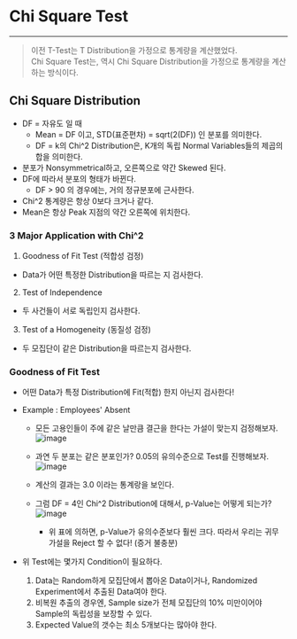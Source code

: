 # Chi Square Test
---
> 이전 T-Test는 T Distribution을 가정으로 통계량을 계산했었다.  
> Chi Square Test는, 역시 Chi Square Distribution을 가정으로 통계량을 계산하는 방식이다.  

## Chi Square Distribution
- DF = 자유도 일 때
  - Mean = DF 이고, STD(표준편차) = sqrt(2(DF)) 인 분포를 의미한다.
  - DF = k의 Chi^2 Distribution은, K개의 독립 Normal Variables들의 제곱의 합을 의미한다.
- 분포가 Nonsymmetrical하고, 오른쪽으로 약간 Skewed 된다.
- DF에 따라서 분포의 형태가 바뀐다.
  - DF > 90 의 경우에는, 거의 정규분포에 근사한다.
- Chi^2 통계량은 항상 0보다 크거나 같다.
- Mean은 항상 Peak 지점의 약간 오른쪽에 위치한다.

### 3 Major Application with Chi^2
1. Goodness of Fit Test (적합성 검정)
  - Data가 어떤 특정한 Distribution을 따르는 지 검사한다.
2. Test of Independence
  - 두 사건들이 서로 독립인지 검사한다.
3. Test of a Homogeneity (동질성 검정)
  - 두 모집단이 같은 Distribution을 따르는지 검사한다.

### Goodness of Fit Test
- 어떤 Data가 특정 Distribution에 Fit(적합) 한지 아닌지 검사한다!
- Example : Employees' Absent
  - 모든 고용인들이 주에 같은 날만큼 결근을 한다는 가설이 맞는지 검정해보자.  
  ![image](https://user-images.githubusercontent.com/71700079/172381082-123c04a1-89f6-4e9f-9baa-00f4fe0048ad.png)  
  - 과연 두 분포는 같은 분포인가? 0.05의 유의수준으로 Test를 진행해보자.  
  ![image](https://user-images.githubusercontent.com/71700079/172381358-e14857de-c6c0-4aef-bcc4-b7aca6fc43b6.png)  
  
  - 계산의 결과는 3.0 이라는 통계랑을 보인다.
  - 그럼 DF = 4인 Chi^2 Distribution에 대해서, p-Value는 어떻게 되는가?   
  ![image](https://user-images.githubusercontent.com/71700079/172382519-88af1a7e-ef24-4876-87ed-eb8bcb853eb0.png)  
    - 위 표에 의하면, p-Value가 유의수준보다 훨씬 크다. 따라서 우리는 귀무 가설을 Reject 할 수 없다! (증거 불충분)  

- 위 Test에는 몇가지 Condition이 필요하다.
  1. Data는 Random하게 모집단에서 뽑아온 Data이거나, Randomized Experiment에서 추출된 Data여야 한다.
  2. 비복원 추출의 경우엔, Sample size가 전체 모집단의 10% 미만이어야 Sample의 독립성을 보장할 수 있다.
  3. Expected Value의 갯수는 최소 5개보다는 많아야 한다.
